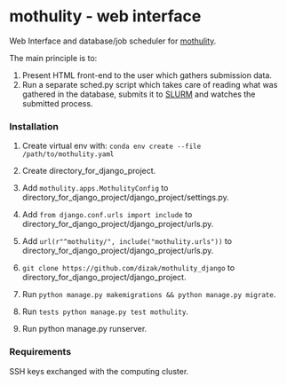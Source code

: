 # mothulity - web interface

Web Interface and database/job scheduler for [mothulity](https://github.com/dizak/mothulity).

The main principle is to:
1. Present HTML front-end to the user which gathers submission data.
2. Run a separate sched.py script which takes care of reading what was gathered in the database, submits it to [SLURM](https://slurm.schedmd.com/) and watches the submitted process.

### Installation

1. Create virtual env with:  ``` conda env create --file /path/to/mothulity.yaml ```

2. Create directory_for_django_project.

3. Add ```mothulity.apps.MothulityConfig``` to directory_for_django_project/django_project/settings.py.

4. Add ```from django.conf.urls import include``` to directory_for_django_project/django_project/urls.py.

5. Add ```url(r"^mothulity/", include("mothulity.urls"))``` to directory_for_django_project/django_project/urls.py.

6. ```git clone https://github.com/dizak/mothulity_django``` to directory_for_django_project/django_project.

7. Run ```python manage.py makemigrations && python manage.py migrate```.

8. Run ```tests python manage.py test mothulity```.

9. Run python manage.py runserver.

### Requirements

SSH keys exchanged with the computing cluster.
